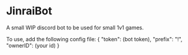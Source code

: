 # JinraiBot
A small WIP discord bot to be used for small 1v1 games.

To use, add the following config file:
{
    "token": (bot token),
    "prefix": "!",
    "ownerID": (your id)
}

